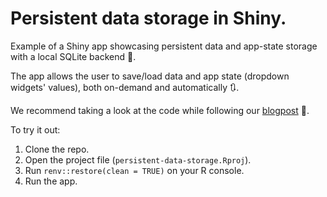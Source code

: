 # Persistent data storage in Shiny.

Example of a Shiny app showcasing persistent data and app-state storage with a local SQLite backend :floppy_disk:.

The app allows the user to save/load data and app state (dropdown widgets' values), both on-demand and automatically :arrows_clockwise:.

We recommend taking a look at the code while following our [blogpost](#) :memo:.

To try it out:

1. Clone the repo.
2. Open the project file (`persistent-data-storage.Rproj`).
3. Run `renv::restore(clean = TRUE)` on your R console.
4. Run the app.
